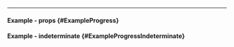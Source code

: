___

#### Example - props {#ExampleProgress}

<example name="ExampleProgress"></example>

#### Example - indeterminate {#ExampleProgressIndeterminate}

<example name="ExampleProgressIndeterminate"></example>
